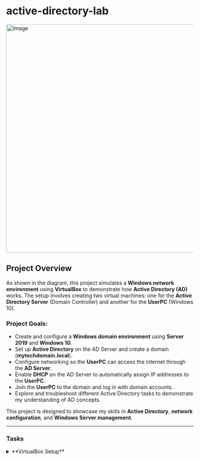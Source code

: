 # active-directory-lab

<img width="614" alt="Image" src="https://github.com/user-attachments/assets/7d494d49-ce7f-4cd9-9deb-d7cae6022c08" />

## Project Overview

As shown in the diagram, this project simulates a **Windows network environment** using **VirtualBox** to demonstrate how **Active Directory (AD)** works. The setup involves creating two virtual machines: one for the **Active Directory Server** (Domain Controller) and another for the **UserPC** (Windows 10). 

### Project Goals:
- Create and configure a **Windows domain environment** using **Server 2019** and **Windows 10**.
- Set up **Active Directory** on the AD Server and create a domain (**mytechdomain.local**).
- Configure networking so the **UserPC** can access the internet through the **AD Server**.
- Enable **DHCP** on the AD Server to automatically assign IP addresses to the **UserPC**.
- Join the **UserPC** to the domain and log in with domain accounts.
- Explore and troubleshoot different Active Directory tasks to demonstrate my understanding of AD concepts.

This project is designed to showcase my skills in **Active Directory**, **network configuration**, and **Windows Server management**.


---

### Tasks

<details>
  <summary>**VirtualBox Setup**</summary>

  Here, I will walk you through the process of setting up VirtualBox

  </details>

